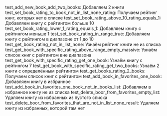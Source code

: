 test_add_new_book_add_two_books: Добавляем 2 книги
test_set_book_rating_to_book_not_in_list_none_rating: Получаем рейтинг книг, которых нет в списке
test_set_book_rating_above_10_rating_equals_1: Добавляем книгу с рейтингом больше 10
test_set_book_rating_lower_1_rating_equals_1: Добавляем книгу с рейтингом меньше 1
test_set_book_rating_in_range_true: Добавляем книгу с рейтингом в диапазоне от 1 до 10
test_get_book_rating_not_in_list_none: Узнаём рейтинг книги не из списка
test_get_book_with_specific_rating_above_range_empty_massive: Узнаём список книг с рейтингом вне диапазона
test_get_book_with_specific_rating_get_one_book: Узнаём книгу с рейтингом 7
test_get_book_with_specific_rating_get_two_books: Узнаём 2 книги с определённым рейтингом
test_get_books_rating_2_books: Получаем список книг с рейтингом
test_add_book_in_favorites_one_book: Добавляем книгу в избранное
test_add_book_in_favorites_one_book_not_in_books_list: Добавляем в избранное книгу не из списка
test_delete_boor_from_favorites_empty_list: Удаляем книгу из избранных из пустого списка
test_delete_boor_from_favorites_that_are_not_in_list_none_result: Удаляем книгу из избранных, которой там нет